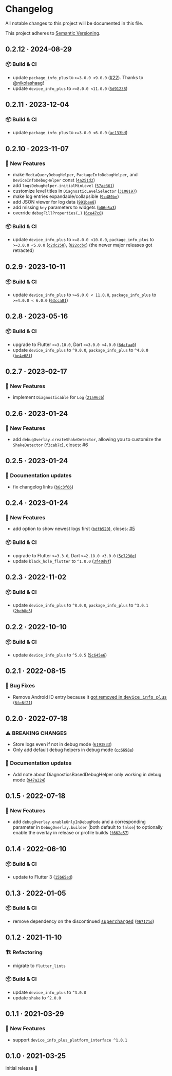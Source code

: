 # Changelog

All notable changes to this project will be documented in this file.

This project adheres to [Semantic Versioning](https://semver.org/spec/v2.0.0.html).

<!-- Template:
## NEW · 2024-xx-xx

### ⚠️ BREAKING CHANGES
### 🎉 New Features
### ⚡ Changes
### 🐛 Bug Fixes
### 📜 Documentation updates
### 🏗️ Refactoring
### 📦 Build & CI
-->

## 0.2.12 · 2024-08-29

### 📦 Build & CI

- update `package_info_plus` to `>=3.0.0 <9.0.0` ([#22](https://github.com/JonasWanke/debug_overlay/pull/22)). Thanks to [@nikolashaag](https://github.com/nikolashaag)!
- update `device_info_plus` to `>=8.0.0 <11.0.0` ([`5d91238`](https://github.com/JonasWanke/debug_overlay/commit/5d91238628196187922beeeb8d9429d3e95cb7a7))

## 0.2.11 · 2023-12-04

### 📦 Build & CI

- update `package_info_plus` to `>=3.0.0 <6.0.0` ([`ac133bd`](https://github.com/JonasWanke/debug_overlay/commit/ac133bde2049a8b94f786792c031c1b07f259bf8))

## 0.2.10 · 2023-11-07

### 🎉 New Features

- make `MediaQueryDebugHelper`, `PackageInfoDebugHelper`, and `DeviceInfoDebugHelper` const ([`4a251d2`](https://github.com/JonasWanke/debug_overlay/commit/4a251d20fce941d3347b2a52582b10484f1ad23d))
- add `logsDebugHelper.initialMinLevel` ([`57ae361`](https://github.com/JonasWanke/debug_overlay/commit/57ae3614576e52b74827a76e5ca0c4855084df4b))
- customize level titles in `DiagnosticLevelSelector` ([`3108197`](https://github.com/JonasWanke/debug_overlay/commit/310819732713acf38ad7256cf40eaca8d2307ac8))
- make log entries expandable/collapsible ([`9c480be`](https://github.com/JonasWanke/debug_overlay/commit/9c480be1abac90adec53386172dec85bfb72f829))
- add JSON viewer for log data ([`991bee8`](https://github.com/JonasWanke/debug_overlay/commit/991bee8ded9dfcd1060bd0ce7f47238d63ee8069))
- add missing `key` parameters to widgets ([`b06e5a3`](https://github.com/JonasWanke/debug_overlay/commit/b06e5a3b209b7afc927c06649141c99d4164a83a))
- override `debugFillProperties(…)` ([`6ce47c0`](https://github.com/JonasWanke/debug_overlay/commit/6ce47c084057c0cc54d18afe8000d42ff1635938))

### 📦 Build & CI

- update `device_info_plus` to `>=8.0.0 <10.0.0`, `package_info_plus` to `>=3.0.0 <5.0.0` ([`c2dc258`](https://github.com/JonasWanke/debug_overlay/commit/c2dc258cb01a4d142e3533f9d1a9275e8314fd36)), ([`822ccbc`](https://github.com/JonasWanke/debug_overlay/commit/822ccbc5ed0bf7773923e66fa9054d21c80365b5)) (the newer major releases got retracted)

## 0.2.9 · 2023-10-11

### 📦 Build & CI

- update `device_info_plus` to `>=9.0.0 < 11.0.0`, `package_info_plus` to `>=4.0.0 < 6.0.0` ([`63cca81`](https://github.com/JonasWanke/debug_overlay/commit/63cca816888c3b19cc10e2e010510fdfc9309ae0))

## 0.2.8 · 2023-05-16

### 📦 Build & CI

- upgrade to Flutter `>=3.10.0`, Dart `>=3.0.0 <4.0.0` ([`6dafaa0`](https://github.com/JonasWanke/debug_overlay/commit/6dafaa0afb5d02ccd70ee0b1a198a66678ec70ac))
- update `device_info_plus` to `^9.0.0`, `package_info_plus` to `^4.0.0` ([`be4e68f`](https://github.com/JonasWanke/debug_overlay/commit/be4e68f1a4561e57e72fef8ae5923af340fed162))

## 0.2.7 · 2023-02-17

### 🎉 New Features

- implement `Diagnosticable` for `Log` ([`21a96cb`](https://github.com/JonasWanke/debug_overlay/commit/21a96cbf7d3ffd60da9cfe39dc7e7d6be592339b))

## 0.2.6 · 2023-01-24

### 🎉 New Features

- add `debugOverlay.createShakeDetector`, allowing you to customize the `ShakeDetector` ([`f3cab7c`](https://github.com/JonasWanke/debug_overlay/commit/f3cab7c5a20bb7dea8c9e17260863cc5c1877b80)), closes: [#6](https://github.com/JonasWanke/debug_overlay/issues/6)

## 0.2.5 · 2023-01-24

### 📜 Documentation updates

- fix changelog links ([`b6c3f66`](https://github.com/JonasWanke/debug_overlay/commit/b6c3f66c7dcf678e9c1ef39744601b78c6037e20))

## 0.2.4 · 2023-01-24

### 🎉 New Features

- add option to show newest logs first ([`bdfb520`](https://github.com/JonasWanke/debug_overlay/commit/bdfb52020088c504cf4e6684f32809eb6be51005)), closes: [#5](https://github.com/JonasWanke/debug_overlay/issues/5)

### 📦 Build & CI

- upgrade to Flutter `>=3.3.0`, Dart `>=2.18.0 <3.0.0` ([`5c7230e`](https://github.com/JonasWanke/debug_overlay/commit/5c7230e8c328678ef8679002c62d9c09c8a466ac))
- update `black_hole_flutter` to `^1.0.0` ([`3f40d9f`](https://github.com/JonasWanke/debug_overlay/commit/3f40d9f75a75a5f9c3ee70fceb13d0e48cd643fd))

## 0.2.3 · 2022-11-02

### 📦 Build & CI

- update `device_info_plus` to `^8.0.0`, `package_info_plus` to `^3.0.1` ([`2beb8e5`](https://github.com/JonasWanke/debug_overlay/commit/2beb8e50eddaf73c950d17ebb2292fe77167d662))

## 0.2.2 · 2022-10-10

### 📦 Build & CI

- update `device_info_plus` to `^5.0.5` ([`5c645e6`](https://github.com/JonasWanke/debug_overlay/commit/5c645e63131125ff6740b8546f3f3157d974dbf2))

## 0.2.1 · 2022-08-15

### 🐛 Bug Fixes

- Remove Android ID entry because it [got removed in <kbd>device_info_plus</kbd>](https://pub.dev/packages/device_info_plus/changelog#400) ([`6fc6f21`](https://github.com/JonasWanke/debug_overlay/commit/6fc6f217af77fa4e7d9cbb3d4415529cb8d9801a))

## 0.2.0 · 2022-07-18

### ⚠️ BREAKING CHANGES

- Store logs even if not in debug mode ([`6193833`](https://github.com/JonasWanke/debug_overlay/commit/619383304f15d4771bf2518ff301bca2f925639a))
- Only add default debug helpers in debug mode ([`cc6698e`](https://github.com/JonasWanke/debug_overlay/commit/cc6698e23e290d99a4384fcd8d5eee89a0772e37))

### 📜 Documentation updates

- Add note about DiagnosticsBasedDebugHelper only working in debug mode ([`947a224`](https://github.com/JonasWanke/debug_overlay/commit/947a22477888b79bc0dcd17a572ea3efceaa9fa1))

## 0.1.5 · 2022-07-18

### 🎉 New Features

- add `debugOverlay.enableOnlyInDebugMode` and a corresponding parameter in `DebugOverlay.builder` (both default to `false`) to optionally enable the overlay in release or profile builds ([`f662e57`](https://github.com/JonasWanke/debug_overlay/commit/f662e57289537e002598cbe9872ce6ee3c27b685))

## 0.1.4 · 2022-06-10

### 📦 Build & CI

- update to Flutter 3 ([`15b65ed`](https://github.com/JonasWanke/debug_overlay/commit/15b65edc43ece0850b5c52ba6ef21d5e63086522))

## 0.1.3 · 2022-01-05

### 📦 Build & CI

- remove dependency on the discontinued [<kbd>supercharged</kbd>](https://pub.dev/packages/supercharged) ([`967171d`](https://github.com/JonasWanke/debug_overlay/commit/967171d77d86ec871c380532c94737326430fcc5))

## 0.1.2 · 2021-11-10

### 🏗️ Refactoring

- migrate to `flutter_lints`

### 📦 Build & CI

- update `device_info_plus` to `^3.0.0`
- update `shake` to `^2.0.0`

## 0.1.1 · 2021-03-29

### 🎉 New Features

- support `device_info_plus_platform_interface ^1.0.1`

## 0.1.0 · 2021-03-25

Initial release 🎉

